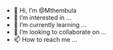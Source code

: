 - 👋 Hi, I’m @Mthembula
- 👀 I’m interested in ...
- 🌱 I’m currently learning ...
- 💞️ I’m looking to collaborate on ...
- 📫 How to reach me ...

<!---
Mthembula/Mthembula is a ✨ special ✨ repository because its `README.md` (this file) appears on your GitHub profile.
You can click the Preview link to take a look at your changes.
--->
